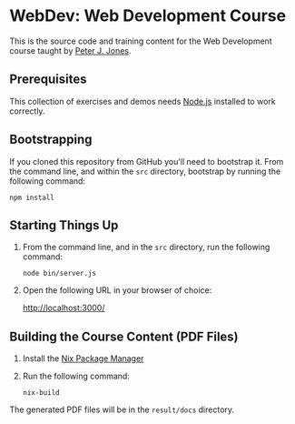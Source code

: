 # WebDev: Web Development Course

This is the source code and training content for the Web
Development course taught by [Peter J. Jones][pjones].

## Prerequisites

This collection of exercises and demos needs [Node.js][] installed to
work correctly.

## Bootstrapping

If you cloned this repository from GitHub you'll need to bootstrap it.
From the command line, and within the `src` directory, bootstrap by
running the following command:

    npm install

## Starting Things Up

  1. From the command line, and in the `src` directory, run the following
     command:

         node bin/server.js

  2. Open the following URL in your browser of choice:

     <http://localhost:3000/>

[pjones]: http://www.devalot.com/about/pjones.html
[node.js]: https://nodejs.org/


## Building the Course Content (PDF Files)

  1. Install the [Nix Package Manager](https://nixos.org/nix/)

  2. Run the following command:

         nix-build

The generated PDF files will be in the `result/docs` directory.
